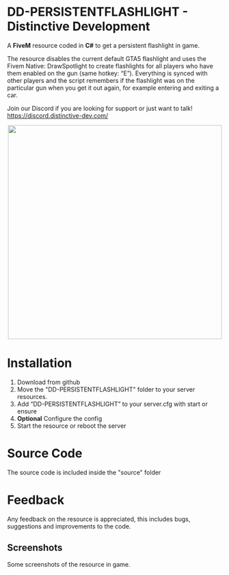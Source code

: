 # DD-PERSISTENTFLASHLIGHT - Distinctive Development

A **FiveM** resource coded in **C#** to get a persistent flashlight in game.

The resource disables the current default GTA5 flashlight and uses the Fivem Native: DrawSpotlight to create flashlights for all players who have them enabled on the gun (same hotkey: “E”). Everything is synced with other players and the script remembers if the flashlight was on the particular gun when you get it out again, for example entering and exiting a car.

Join our Discord if you are looking for support or just want to talk!
https://discord.distinctive-dev.com/

<p align="center">
  <a href="https://www.youtube.com/watch?v=VHMngrDW_rM">
    <img src="https://distinctive-dev.com/github/images/DD-PERSISTENTFLASHLIGHT-YT.png" target="_blank" width="500" >
  </a>
</p>

# Installation
1. Download from github
2. Move the "DD-PERSISTENTFLASHLIGHT" folder to your server resources.
3. Add “DD-PERSISTENTFLASHLIGHT” to your server.cfg with start or ensure
4. **Optional** Configure the config
5. Start the resource or reboot the server

# Source Code
The source code is included inside the "source" folder

# Feedback
Any feedback on the resource is appreciated, this includes bugs, suggestions and improvements to the code.

## Screenshots
Some screenshots of the resource in game.
